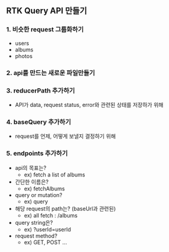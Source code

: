 ## RTK Query API 만들기
### 1. 비슷한 request 그룹화하기
- users
- albums
- photos
### 2. api를 만드는 새로운 파일만들기
### 3. reducerPath 추가하기
- API가 data, request status, error와 관련된 상태를 저장하가 위해
### 4. baseQuery 추가하기
- request를 언제, 어떻게 보낼지 결정하기 위해
### 5. endpoints 추가하기
- api의 목표는?
  - ex) fetch a list of albums
- 간단한 이름은?
  - ex) fetchAlbums
- query or mutation?
  - ex) query
- 해당 request의 path는? (baseUrl과 관련된)
  - ex) all fetch : /albums
- query string은?
  - ex) ?userId=userId
- request method?
  - ex) GET, POST ...